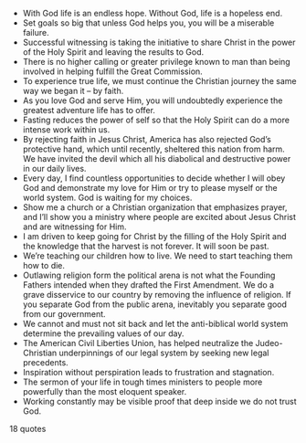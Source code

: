  - With God life is an endless hope. Without God, life is a hopeless end.
 - Set goals so big that unless God helps you, you will be a miserable failure.
 - Successful witnessing is taking the initiative to share Christ in the power of the Holy Spirit and leaving the results to God.
 - There is no higher calling or greater privilege known to man than being involved in helping fulfill the Great Commission.
 - To experience true life, we must continue the Christian journey the same way we began it – by faith.
 - As you love God and serve Him, you will undoubtedly experience the greatest adventure life has to offer.
 - Fasting reduces the power of self so that the Holy Spirit can do a more intense work within us.
 - By rejecting faith in Jesus Christ, America has also rejected God’s protective hand, which until recently, sheltered this nation from harm. We have invited the devil which all his diabolical and destructive power in our daily lives.
 - Every day, I find countless opportunities to decide whether I will obey God and demonstrate my love for Him or try to please myself or the world system. God is waiting for my choices.
 - Show me a church or a Christian organization that emphasizes prayer, and I’ll show you a ministry where people are excited about Jesus Christ and are witnessing for Him.
 - I am driven to keep going for Christ by the filling of the Holy Spirit and the knowledge that the harvest is not forever. It will soon be past.
 - We’re teaching our children how to live. We need to start teaching them how to die.
 - Outlawing religion form the political arena is not what the Founding Fathers intended when they drafted the First Amendment. We do a grave disservice to our country by removing the influence of religion. If you separate God from the public arena, inevitably you separate good from our government.
 - We cannot and must not sit back and let the anti-biblical world system determine the prevailing values of our day.
 - The American Civil Liberties Union, has helped neutralize the Judeo-Christian underpinnings of our legal system by seeking new legal precedents.
 - Inspiration without perspiration leads to frustration and stagnation.
 - The sermon of your life in tough times ministers to people more powerfully than the most eloquent speaker.
 - Working constantly may be visible proof that deep inside we do not trust God.

18 quotes